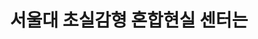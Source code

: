 ---
weight: 20
title: 서울대 초실감형 혼합현실 센터는 
type: landing

sections:
  - block: markdown
    content:
      title: 서울대 초실감형 혼합현실 센터는 
      subtitle: My subtitle
      text: Add any **markdown** formatted content here - text, images, videos, galleries - and even HTML code!
    design:
      # See Page Builder docs for all section customization options.
      # Choose how many columns the section has. Valid values: '1' or '2'.
      
      columns: '1'
---